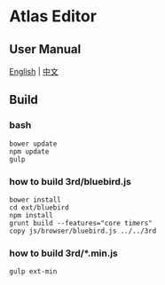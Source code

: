 ﻿Atlas Editor
=========

User Manual
---------
[English](https://github.com/fireball-x/atlas-editor-polymer/blob/master/doc/README.md) | [中文](https://github.com/fireball-x/atlas-editor-polymer/blob/master/doc/README_CN.md)

Build
---------

### bash ###
```
bower update
npm update
gulp
```

### how to build 3rd/bluebird.js ###
```
bower install
cd ext/bluebird
npm install
grunt build --features="core timers"
copy js/browser/bluebird.js ../../3rd
```

### how to build 3rd/*.min.js ###
```
gulp ext-min
```